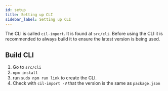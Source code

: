 ```yaml
---
id: setup
title: Setting up CLI
sidebar_label: Setting up CLI
---
```


The CLI is called `cil-import`. It is found at `src/cli`. Before using the CLI it is recommended to always build it to ensure the latest version is being used.

## Build CLI

1. Go to `src/cli`
2. `npm install`
3. run `sudo npm run link` to create the CLI.
4. Check with `cil-import -V` that the version is the same as `package.json`
